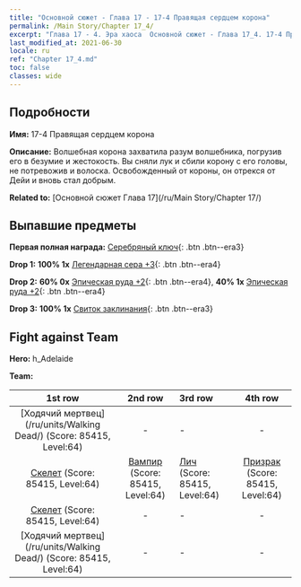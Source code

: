 ```yaml
---
title: "Основной сюжет - Глава 17 - 17-4 Правящая сердцем корона"
permalink: /Main Story/Chapter 17_4/
excerpt: "Глава 17 - 4. Эра хаоса  Основной сюжет - Глава 17_4. 17-4 Правящая сердцем корона"
last_modified_at: 2021-06-30
locale: ru
ref: "Chapter 17_4.md"
toc: false
classes: wide
---
```


## Подробности

 **Имя:** 17-4 Правящая сердцем корона

 **Описание:** Волшебная корона захватила разум волшебника, погрузив его в безумие и жестокость. Вы сняли лук и сбили корону с его головы, не потревожив и волоска. Освобожденный от короны, он отрекся от Дейи и вновь стал добрым.

 **Related to:** [Основной сюжет Глава 17](/ru/Main Story/Chapter 17/)

## Выпавшие предметы

 **Первая полная награда:** [Серебряный ключ](/ItemsRU/con_693/){: .btn .btn--era3}

 **Drop 1:** **100% 1x** [Легендарная сера +3](/ItemsRU/mat_57/){: .btn .btn--era4}

 **Drop 2:** **60% 0x** [Эпическая руда +2](/ItemsRU/mat_47/){: .btn .btn--era4}, **40% 1x** [Эпическая руда +2](/ItemsRU/mat_47/){: .btn .btn--era4}

 **Drop 3:** **100% 1x** [Свиток заклинания](/ItemsRU/con_694/){: .btn .btn--era3}


## Fight against Team
 **Hero:** h_Adelaide

 **Team:**


  | 1st row | 2nd row | 3rd row | 4th row |
  |:----:|:----:|:----|:----:|
  | [Ходячий мертвец](/ru/units/Walking Dead/) (Score: 85415, Level:64)  | - | - | - |
  | [Скелет](/ru/units/Skeleton/) (Score: 85415, Level:64)  | [Вампир](/ru/units/Vampire/) (Score: 85415, Level:64)  | [Лич](/ru/units/Lich/) (Score: 85415, Level:64)  | [Призрак](/ru/units/Wight/) (Score: 85415, Level:64)  |
  | [Скелет](/ru/units/Skeleton/) (Score: 85415, Level:64)  | - | - | - |
  | [Ходячий мертвец](/ru/units/Walking Dead/) (Score: 85415, Level:64)  | - | - | - |



